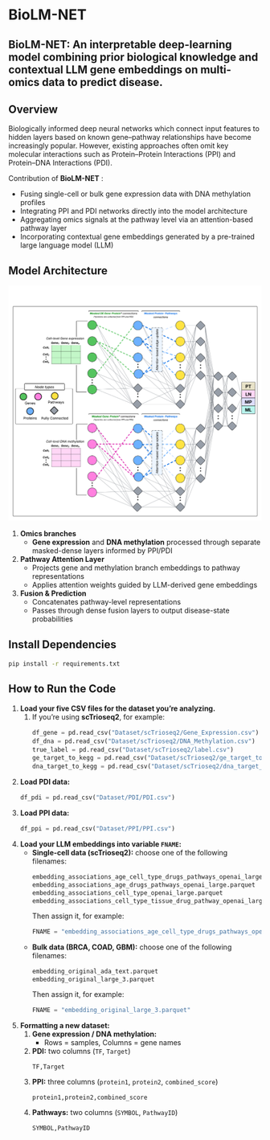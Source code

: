 # **BioLM-NET**  
## BioLM-NET: An interpretable deep-learning model combining prior biological knowledge and contextual LLM gene embeddings on multi-omics data to predict disease.


## Overview
Biologically informed deep neural networks which connect input features to hidden layers based on known gene–pathway relationships have become increasingly popular. However, existing approaches often omit key molecular interactions such as Protein–Protein Interactions (PPI) and Protein–DNA Interactions (PDI).

Contribution of **BioLM-NET** :
- Fusing single-cell or bulk gene expression data with DNA methylation profiles
- Integrating PPI and PDI networks directly into the model architecture
- Aggregating omics signals at the pathway level via an attention-based pathway layer
- Incorporating contextual gene embeddings generated by a pre-trained large language model (LLM)

##  Model Architecture
<p align="center">
  <img 
    src="images/BioLM-NET Final Architecture.png" 
    alt="BioLM-NET final architecture" 
    width="800" 
  >
</p>

1. **Omics branches**  
   - **Gene expression** and **DNA methylation** processed through separate masked-dense layers informed by PPI/PDI  
2. **Pathway Attention Layer**  
   - Projects gene and methylation branch embeddings to pathway representations  
   - Applies attention weights guided by LLM-derived gene embeddings  
3. **Fusion & Prediction**  
   - Concatenates pathway-level representations  
   - Passes through dense fusion layers to output disease-state probabilities
## Install Dependencies

```bash
pip install -r requirements.txt
```

## How to Run the Code

1. **Load your five CSV files for the dataset you’re analyzing.**  
   1. If you’re using **scTrioseq2**, for example:  
      ```python
      df_gene = pd.read_csv("Dataset/scTrioseq2/Gene_Expression.csv")
      df_dna = pd.read_csv("Dataset/scTrioseq2/DNA_Methylation.csv")
      true_label = pd.read_csv("Dataset/scTrioseq2/label.csv")
      ge_target_to_kegg = pd.read_csv("Dataset/scTrioseq2/ge_target_to_KEGG_significant.csv")
      dna_target_to_kegg = pd.read_csv("Dataset/scTrioseq2/dna_target_to_KEGG_significant.csv")
      ```
2. **Load PDI data:**  
   ```python
   df_pdi = pd.read_csv("Dataset/PDI/PDI.csv")
   ```
3. **Load PPI data:**  
   ```python
   df_ppi = pd.read_csv("Dataset/PPI/PPI.csv")
   ```
4. **Load your LLM embeddings into variable `FNAME`:**  
   - **Single-cell data (scTrioseq2):** choose one of the following filenames:  
     ```text
     embedding_associations_age_cell_type_drugs_pathways_openai_large.parquet
     embedding_associations_age_drugs_pathways_openai_large.parquet
     embedding_associations_cell_type_openai_large.parquet
     embedding_associations_cell_type_tissue_drug_pathway_openai_large.parquet
     ```  
     Then assign it, for example:  
     ```python
     FNAME = "embedding_associations_age_cell_type_drugs_pathways_openai_large.parquet"
     ```
   - **Bulk data (BRCA, COAD, GBM):** choose one of the following filenames:  
     ```text
     embedding_original_ada_text.parquet
     embedding_original_large_3.parquet
     ```  
     Then assign it, for example:  
     ```python
     FNAME = "embedding_original_large_3.parquet"
     ```
5. **Formatting a new dataset:**  
   1. **Gene expression / DNA methylation:**  
      - Rows = samples, Columns = gene names  
   2. **PDI:** two columns (`TF`, `Target`)  
      ```csv
      TF,Target
      ```  
   3. **PPI:** three columns (`protein1`, `protein2`, `combined_score`)  
      ```csv
      protein1,protein2,combined_score
      ```  
   4. **Pathways:** two columns (`SYMBOL`, `PathwayID`)  
      ```csv
      SYMBOL,PathwayID
      ```



